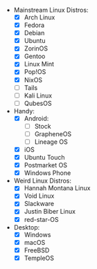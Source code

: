 - Mainstream Linux Distros:
	- [x] Arch Linux
	- [x] Fedora
	- [x] Debian
	- [x] Ubuntu
	- [x] ZorinOS
	- [x] Gentoo
	- [x] Linux Mint
	- [x] Pop!OS
	- [x] NixOS
	- [ ] Tails
	- [ ] Kali Linux
	- [ ] QubesOS
- Handy:
	- [x] Android:
	  - [ ] Stock
	  - [ ] GrapheneOS
	  - [ ] Lineage OS
	- [x] iOS
	- [x] Ubuntu Touch
	- [x] Postmarket OS
	- [x] Windows Phone
- Weird Linux Distros:
	- [x] Hannah Montana Linux
	- [x] Void Linux
	- [x] Slackware
	- [x] Justin Biber Linux
	- [x] red-star-OS
- Desktop:
	- [x] Windows
	- [x] macOS
	- [x] FreeBSD
	- [x] TempleOS